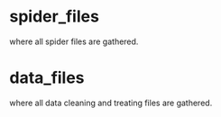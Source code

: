 # spider_files
where all spider files are gathered.

# data_files
where all data cleaning and treating files are gathered.
